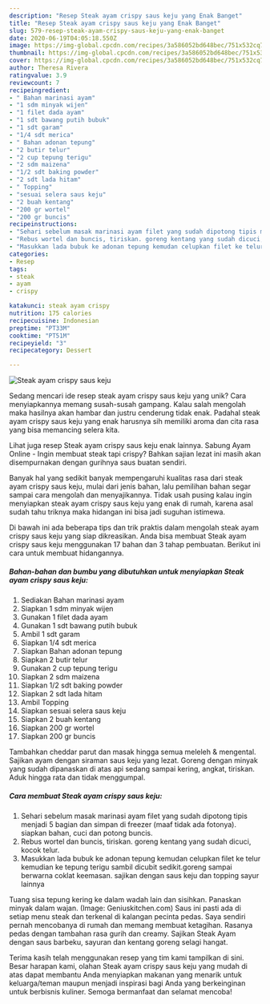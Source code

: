 ```yaml
---
description: "Resep Steak ayam crispy saus keju yang Enak Banget"
title: "Resep Steak ayam crispy saus keju yang Enak Banget"
slug: 579-resep-steak-ayam-crispy-saus-keju-yang-enak-banget
date: 2020-06-19T04:05:18.550Z
image: https://img-global.cpcdn.com/recipes/3a586052bd648bec/751x532cq70/steak-ayam-crispy-saus-keju-foto-resep-utama.jpg
thumbnail: https://img-global.cpcdn.com/recipes/3a586052bd648bec/751x532cq70/steak-ayam-crispy-saus-keju-foto-resep-utama.jpg
cover: https://img-global.cpcdn.com/recipes/3a586052bd648bec/751x532cq70/steak-ayam-crispy-saus-keju-foto-resep-utama.jpg
author: Theresa Rivera
ratingvalue: 3.9
reviewcount: 7
recipeingredient:
- " Bahan marinasi ayam"
- "1 sdm minyak wijen"
- "1 filet dada ayam"
- "1 sdt bawang putih bubuk"
- "1 sdt garam"
- "1/4 sdt merica"
- " Bahan adonan tepung"
- "2 butir telur"
- "2 cup tepung terigu"
- "2 sdm maizena"
- "1/2 sdt baking powder"
- "2 sdt lada hitam"
- " Topping"
- "sesuai selera saus keju"
- "2 buah kentang"
- "200 gr wortel"
- "200 gr buncis"
recipeinstructions:
- "Sehari sebelum masak marinasi ayam filet yang sudah dipotong tipis menjadi 5 bagian dan simpan di freezer (maaf tidak ada fotonya). siapkan bahan, cuci dan potong buncis."
- "Rebus wortel dan buncis, tiriskan. goreng kentang yang sudah dicuci, kocok telur."
- "Masukkan lada bubuk ke adonan tepung kemudan celupkan filet ke telur kemudian ke tepung terigu sambil dicubit sedikit.goreng sampai berwarna coklat keemasan. sajikan dengan saus keju dan topping sayur lainnya"
categories:
- Resep
tags:
- steak
- ayam
- crispy

katakunci: steak ayam crispy 
nutrition: 175 calories
recipecuisine: Indonesian
preptime: "PT33M"
cooktime: "PT51M"
recipeyield: "3"
recipecategory: Dessert

---
```



![Steak ayam crispy saus keju](https://img-global.cpcdn.com/recipes/3a586052bd648bec/751x532cq70/steak-ayam-crispy-saus-keju-foto-resep-utama.jpg)

Sedang mencari ide resep steak ayam crispy saus keju yang unik? Cara menyiapkannya memang susah-susah gampang. Kalau salah mengolah maka hasilnya akan hambar dan justru cenderung tidak enak. Padahal steak ayam crispy saus keju yang enak harusnya sih memiliki aroma dan cita rasa yang bisa memancing selera kita.

Lihat juga resep Steak ayam crispy saus keju enak lainnya. Sabung Ayam Online - Ingin membuat steak tapi crispy? Bahkan sajian lezat ini masih akan disempurnakan dengan gurihnya saus buatan sendiri.

Banyak hal yang sedikit banyak mempengaruhi kualitas rasa dari steak ayam crispy saus keju, mulai dari jenis bahan, lalu pemilihan bahan segar sampai cara mengolah dan menyajikannya. Tidak usah pusing kalau ingin menyiapkan steak ayam crispy saus keju yang enak di rumah, karena asal sudah tahu triknya maka hidangan ini bisa jadi suguhan istimewa.


Di bawah ini ada beberapa tips dan trik praktis dalam mengolah steak ayam crispy saus keju yang siap dikreasikan. Anda bisa membuat Steak ayam crispy saus keju menggunakan 17 bahan dan 3 tahap pembuatan. Berikut ini cara untuk membuat hidangannya.

<!--inarticleads1-->

##### Bahan-bahan dan bumbu yang dibutuhkan untuk menyiapkan Steak ayam crispy saus keju:

1. Sediakan  Bahan marinasi ayam
1. Siapkan 1 sdm minyak wijen
1. Gunakan 1 filet dada ayam
1. Gunakan 1 sdt bawang putih bubuk
1. Ambil 1 sdt garam
1. Siapkan 1/4 sdt merica
1. Siapkan  Bahan adonan tepung
1. Siapkan 2 butir telur
1. Gunakan 2 cup tepung terigu
1. Siapkan 2 sdm maizena
1. Siapkan 1/2 sdt baking powder
1. Siapkan 2 sdt lada hitam
1. Ambil  Topping
1. Siapkan sesuai selera saus keju
1. Siapkan 2 buah kentang
1. Siapkan 200 gr wortel
1. Siapkan 200 gr buncis


Tambahkan cheddar parut dan masak hingga semua meleleh &amp; mengental. Sajikan ayam dengan siraman saus keju yang lezat. Goreng dengan minyak yang sudah dipanaskan di atas api sedang sampai kering, angkat, tiriskan. Aduk hingga rata dan tidak menggumpal. 

<!--inarticleads2-->

##### Cara membuat Steak ayam crispy saus keju:

1. Sehari sebelum masak marinasi ayam filet yang sudah dipotong tipis menjadi 5 bagian dan simpan di freezer (maaf tidak ada fotonya). siapkan bahan, cuci dan potong buncis.
1. Rebus wortel dan buncis, tiriskan. goreng kentang yang sudah dicuci, kocok telur.
1. Masukkan lada bubuk ke adonan tepung kemudan celupkan filet ke telur kemudian ke tepung terigu sambil dicubit sedikit.goreng sampai berwarna coklat keemasan. sajikan dengan saus keju dan topping sayur lainnya


Tuang sisa tepung kering ke dalam wadah lain dan sisihkan. Panaskan minyak dalam wajan. (Image: Geniuskitchen.com) Saus ini pasti ada di setiap menu steak dan terkenal di kalangan pecinta pedas. Saya sendiri pernah mencobanya di rumah dan memang membuat ketagihan. Rasanya pedas dengan tambahan rasa gurih dan creamy. Sajikan Steak Ayam dengan saus barbeku, sayuran dan kentang goreng selagi hangat. 

Terima kasih telah menggunakan resep yang tim kami tampilkan di sini. Besar harapan kami, olahan Steak ayam crispy saus keju yang mudah di atas dapat membantu Anda menyiapkan makanan yang menarik untuk keluarga/teman maupun menjadi inspirasi bagi Anda yang berkeinginan untuk berbisnis kuliner. Semoga bermanfaat dan selamat mencoba!
